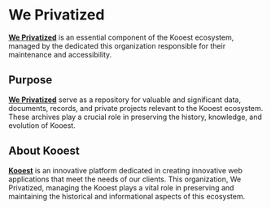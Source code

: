 # We Privatized

**[We Privatized](https://github.com/weprivatized)** is an essential component of the Kooest ecosystem, managed by the dedicated this organization responsible for their maintenance and accessibility.

## Purpose

**[We Privatized](https://github.com/weprivatized)** serve as a repository for valuable and significant data, documents, records, and private projects relevant to the Kooest ecosystem. These archives play a crucial role in preserving the history, knowledge, and evolution of Kooest.

## About Kooest

**[Kooest](https://github.com/teamkooest)** is an innovative platform dedicated in creating innovative web applications that meet the needs of our clients. This organization, We Privatized, managing the Kooest plays a vital role in preserving and maintaining the historical and informational aspects of this ecosystem.
